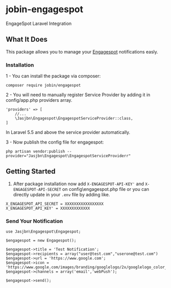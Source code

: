 # jobin-engagespot
EngageSpot Laravel Integration


## What It Does

This package allows you to manage your [Engagespot](https://engagespot.co) notifications easly. 


### Installation

1 - You can install the package via composer:
```
composer require jobin/engagespot
```
2 - You will need to manually register Service Provider by adding it in config/app.php providers array.

```
'providers' => [
    //...
    \Jasjbn\Engagespot\EngagespotServiceProvider::class,
]
```

In Laravel 5.5 and above the service provider automatically.

3 - Now publish the config file for engagespot:

```
php artisan vendor:publish --provider="Jasjbn\Engagespot\EngagespotServiceProviderr"
```

## Getting Started

1. After package installation now add  `X-ENGAGESPOT-API-KEY'` and `X-ENGAGESPOT-API-SECRET` on config\engagespot.php file or you can directly update in your `.env` file by adding like.

```
X_ENGAGESPOT_API_SECRET = XXXXXXXXXXXXXXXXX
X_ENGAGESPOT_API_KEY' = XXXXXXXXXXXXX
```````

### Send Your Notification 


```
use Jasjbn\Engagespot\Engagespot;

$engagespot = new Engagespot();

$engagespot->title = 'Test Notification';
$engagespot->recipients = array("user@test.com","userone@test.com")
$engagespot->url = 'https://www.google.com'; 
$engagespot->icon = 'https://www.google.com/images/branding/googlelogo/2x/googlelogo_color_272x92dp.png';
$engagespot->channels = array('email','webPush');

$engagespot->send();

```



